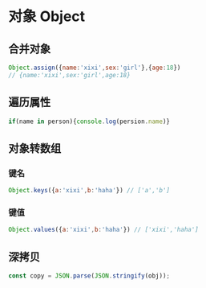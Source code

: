 # 对象 Object

## 合并对象
```javascript
Object.assign({name:'xixi',sex:'girl'},{age:18}) 
// {name:'xixi',sex:'girl',age:18}
```
## 遍历属性
```javascript
if(name in person){console.log(persion.name)}
```
## 对象转数组

### 键名
```javascript
Object.keys({a:'xixi',b:'haha'}) // ['a','b']
```

### 键值
```javascript
Object.values({a:'xixi',b:'haha'}) // ['xixi','haha']
```

## 深拷贝
```JavaScript
const copy = JSON.parse(JSON.stringify(obj));
```
